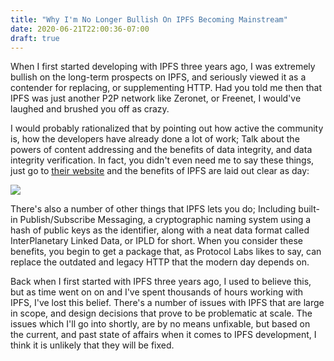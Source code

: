 ```yaml
---
title: "Why I'm No Longer Bullish On IPFS Becoming Mainstream"
date: 2020-06-21T22:00:36-07:00
draft: true
---
```


When I first started developing with IPFS three years ago, I was extremely bullish on the long-term prospects on IPFS, and seriously viewed it as a contender for replacing, or supplementing HTTP. Had you told me then that IPFS was just another P2P network like Zeronet, or Freenet, I would've laughed and brushed you off as crazy. 

I would probably rationalized that by pointing out how active the community is, how the developers have already done a lot of work; Talk about the powers of content addressing and the benefits of data integrity, and data integrity verification.  In fact, you didn't even need me to say these things, just go to [their website](https://ipfs.io) and the benefits of IPFS are laid out clear as day:

![](/images/ipfs/main_website_summary.jpg)

There's also a number of other things that IPFS lets you do; Including built-in Publish/Subscribe Messaging, a cryptographic naming system using a hash of public keys as the identifier, along with a neat data format called InterPlanetary Linked Data, or IPLD for short. When you consider these benefits, you begin to get a package that, as Protocol Labs likes to say, can replace the outdated and legacy HTTP that the modern day depends on.

Back when I first started with IPFS three years ago, I used to believe this, but as time went on on and I've spent thousands of hours working with IPFS, I've lost this belief. There's a number of issues with IPFS that are large in scope, and design decisions that prove to be problematic at scale. The issues which I'll go into shortly, are by no means unfixable, but based on the current, and past state of affairs when it comes to IPFS development, I think it is unlikely that they will be fixed.